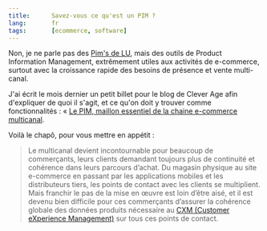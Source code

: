 ```yaml
---
title:      Savez-vous ce qu'est un PIM ?
lang:       fr
tags:       [ecommerce, software]
---
```


Non, je ne parle pas des [Pim's de LU](http://fr.wikipedia.org/wiki/Jaffa_Cakes), mais des outils de Product Information Management, extrêmement utiles aux activités de e-commerce, surtout avec la croissance rapide des besoins de présence et vente multi-canal.

J'ai écrit le mois dernier un petit billet pour le blog de Clever Age afin d'expliquer de quoi il s'agit, et ce qu'on doit y trouver comme fonctionnalités : « [Le PIM, maillon essentiel de la chaine e-commerce multicanal](http://fr.clever-age.com/veille/blog/le-pim-maillon-essentiel-de-la-chaine-e-commerce-multicanal.html).

Voilà le chapô, pour vous mettre en appétit :

> Le multicanal devient incontournable pour beaucoup de commerçants, leurs clients demandant toujours plus de continuité et cohérence dans leurs parcours d’achat. Du magasin physique au site e-commerce en passant par les applications mobiles et les distributeurs tiers, les points de contact avec les clients se multiplient. Mais franchir le pas de la mise en œuvre est loin d’être aisé, et il est devenu bien difficile pour ces commerçants d’assurer la cohérence globale des données produits nécessaire au [CXM (Customer eXperience Management)](http://fr.clever-age.com/actualites/nos-evenements/etats-de-l-art/customer-experience-management-ou-la-necessite-de-revoir-en-profondeur-ses-processus-e-business-et-e-crm.html) sur tous ces points de contact.
